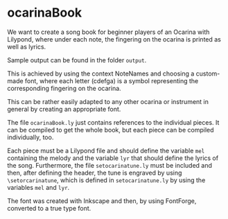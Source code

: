 # ocarinaBook

We want to create a song book for beginner players of an Ocarina with Lilypond,
where under each note, the fingering on the ocarina is printed as well as
lyrics.

Sample output can be found in the folder `output`.

This is achieved by using the context NoteNames and choosing a custom-made
font, where each letter (cdefga) is a symbol representing the corresponding
fingering on the ocarina.

This can be rather easily adapted to any other ocarina or instrument in
general by creating an appropriate font.

The file `ocarinaBook.ly` just contains references to the individual pieces.
It can be compiled to get the whole book, but each piece can be compiled
individually, too.

Each piece must be a Lilypond file and should define the variable `mel`
containing the melody and the variable `lyr` that should define the lyrics
of the song.
Furthermore, the file `setocarinatune.ly` must be included and then,
after defining the header, the tune is engraved by using `\setorcarinatune`,
which is defined in `setocarinatune.ly` by using the variables `mel` and `lyr`.

The font was created with Inkscape and then, by using FontForge, converted to
a true type font.
